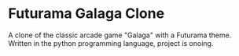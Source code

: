 # Futurama Galaga Clone
 A clone of the classic arcade game "Galaga" with a Futurama theme. Written in the python programming language, project is onoing.
